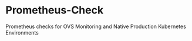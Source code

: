 # Prometheus-Check
Prometheus checks for OVS Monitoring and Native Production Kubernetes Environments 
